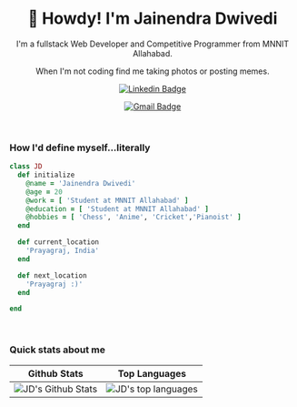 <h1 align="center">🤠 Howdy! I'm Jainendra Dwivedi</h1>

<p align="center">
I'm a fullstack Web Developer and Competitive Programmer from MNNIT Allahabad.
</p>
<p align="center"> 
When I'm not coding find me taking photos or posting memes.
</p>

<div align="center">

  [![Linkedin Badge](https://img.shields.io/badge/-syrashid-blue?style=flat-square&logo=Linkedin&logoColor=white&link=https://www.linkedin.com/in/jainendradwivedi/)](https://www.linkedin.com/in/jainendradwivedi/)
 
  [![Gmail Badge](https://img.shields.io/badge/-sy@mangotree.dev-c14438?style=flat-square&logo=Gmail&logoColor=white&link=mailto:dwivedijainendra111@gmail.com)](mailto:dwivedijainendra111@gmail.com)
</div>
<br>

<h3>How I'd define myself...literally</h3>

 ```ruby
 class JD
   def initialize
     @name = 'Jainendra Dwivedi'
     @age = 20
     @work = [ 'Student at MNNIT Allahabad' ]
     @education = [ 'Student at MNNIT Allahabad' ]
     @hobbies = [ 'Chess', 'Anime', 'Cricket','Pianoist' ]
   end

   def current_location
     'Prayagraj, India'
   end

   def next_location
     'Prayagraj :)'
   end

 end
 ```
 
<br>






### Quick stats about me
| Github Stats | Top Languages |
| --- | --- |
| ![JD's Github Stats](https://github-readme-stats.vercel.app/api?username=jainendradwivedi&show_icons=true&title_color=f6c32c&icon_color=f6c32c&text_color=9f9f9f&bg_color=151515&count_private=true) | ![JD's top languages](https://github-readme-stats.vercel.app/api/top-langs/?username=jainendradwivedi&show_icons=true&title_color=f6c32c&icon_color=f6c32c&text_color=9f9f9f&bg_color=151515&count_private=true&layout=compact) |

